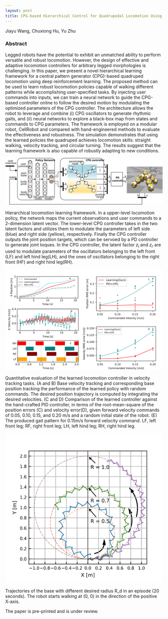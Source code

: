 ```yaml
---
layout: post
title: CPG-based Hierarchical Control for Quadrupedal Locomotion Using Deep Reinforcement Learnin
---
```


Jiayu Wang, Chuxiong Hu, Yu Zhu

### Abstract
Legged robots have the potential to exhibit an unmatched ability to perform versatile and robust locomotion. However, the design of effective and adaptive locomotion controllers for arbitrary legged morphologies is challenging.
In this paper, we present a novel hierarchical learning framework for a central pattern generator (CPG)-based quadruped locomotion using deep reinforcement learning.
The proposed method can be used to learn robust locomotion policies capable of walking different patterns while accomplishing user-specified tasks. By injecting user commands into inputs, we can train a neural network to guide the CPG-based controller online to follow the desired motion by modulating the optimized parameters of the CPG controller. The architecture allows the robot to leverage and combine (i) CPG oscillators to generate rhythmic gaits, and (ii) neural networks to explore a black-box map from states and commands to CPG parameters.
The framework is employed on a modular robot, CellRobot and compared with hand-engineered methods to evaluate the effectiveness and robustness. The simulation demonstrates that using the learned policies the quadruped achieves locomotion skills: straight walking, velocity tracking, and circular turning. The results suggest that the learning framework is also capable of robustly adapting to new conditions.

![“图片描述”](/images/system_whole.svg)

Hierarchical locomotion learning framework. In a upper-level locomotion policy, the network maps the current observations and user commands to a 2-dimension latent vector. The lower-level CPG controller takes in the two latent factors and utilizes them to modulate the parameters of left side (blue) and right side (yellow), respectively. Finally the CPG controller outputs the joint position targets, which can be servoed by a PD controller to generate joint toques. In the CPG controller, the latent factor $z_{l}$ and $z_{r}$ are used to modulate parameters of the oscillators belonging to the left front (LF) and left hind leg(LH), and the ones of oscillators belonging to the right front (HF) and right hind leg(RH).

![“图片描述”](/images/vel_whole.svg)

Quantitative evaluation of the learned locomotion controller in velocity tracking tasks.
(A and B) Base velocity tracking and corresponding base position tracking the performance of the learned policy with random commands. The desired position trajectory is computed by integrating the desired velocities.
(C and D) Comparison of the learned controller against the hand-crafted PID controller, in terms of the root-mean-square of the position errors (C) and velocity error(D), given forward velocity commands of 0.05, 0.10, 0.15, and 0.20 m/s and a random initial state of the robot.
(E) The produced gait pattern for 0.15m/s forward velocity command.
LF, left front leg; RF, right front leg; LH, left hind leg; RH, right hind leg.
 
![“图片描述”](/images/turning_trajectories.svg)

Trajectories of the base with different desired radius R_d in an episode (20 seconds). The robot starts walking at (0, 0) in the direction of the positive X-axis.

 
 
The paper is pre-printed and is under review.